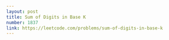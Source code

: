 ```yaml
---
layout: post
title: Sum of Digits in Base K
number: 1837
link: https://leetcode.com/problems/sum-of-digits-in-base-k
---
```


